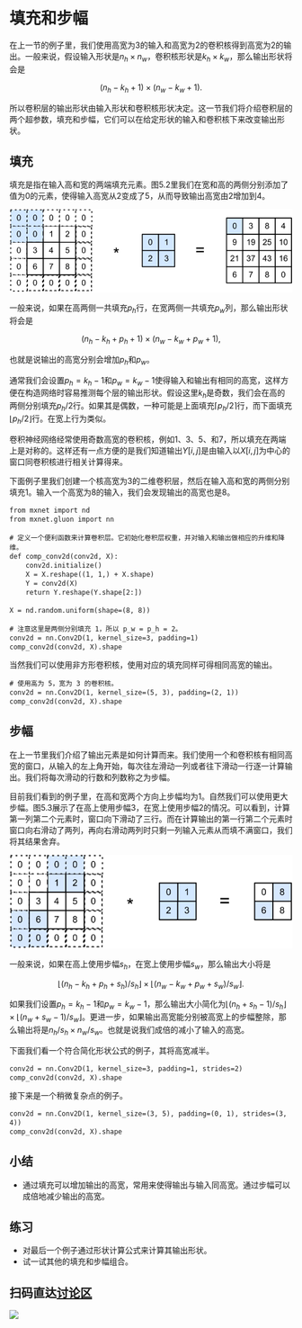 # 填充和步幅

在上一节的例子里，我们使用高宽为3的输入和高宽为2的卷积核得到高宽为2的输出。一般来说，假设输入形状是$n_h\times n_w$，卷积核形状是$k_h\times k_w$，那么输出形状将会是

$$(n_h-k_h+1) \times (n_w-k_w+1).$$

所以卷积层的输出形状由输入形状和卷积核形状决定。这一节我们将介绍卷积层的两个超参数，填充和步幅，它们可以在给定形状的输入和卷积核下来改变输出形状。

## 填充

填充是指在输入高和宽的两端填充元素。图5.2里我们在宽和高的两侧分别添加了值为0的元素，使得输入高宽从2变成了5，从而导致输出高宽由2增加到4。

![在输入的高和宽两侧分别填充了0的二维相关计算。](../img/conv_pad.svg)

一般来说，如果在高两侧一共填充$p_h$行，在宽两侧一共填充$p_w$列，那么输出形状将会是

$$(n_h-k_h+p_h+1)\times(n_w-k_w+p_w+1),$$

也就是说输出的高宽分别会增加$p_h$和$p_w$。

通常我们会设置$p_h=k_h-1$和$p_w=k_w-1$使得输入和输出有相同的高宽，这样方便在构造网络时容易推测每个层的输出形状。假设这里$k_h$是奇数，我们会在高的两侧分别填充$p_h/2$行。如果其是偶数，一种可能是上面填充$\lceil p_h/2\rceil$行，而下面填充$\lfloor p_h/2\rfloor$行。在宽上行为类似。

卷积神经网络经常使用奇数高宽的卷积核，例如1、3、5、和7，所以填充在两端上是对称的。这样还有一点方便的是我们知道输出$Y[i,j]$是由输入以$X[i,j]$为中心的窗口同卷积核进行相关计算得来。

下面例子里我们创建一个核高宽为3的二维卷积层，然后在输入高和宽的两侧分别填充1。输入一个高宽为8的输入，我们会发现输出的高宽也是8。

```{.python .input  n=1}
from mxnet import nd
from mxnet.gluon import nn

# 定义一个便利函数来计算卷积层。它初始化卷积层权重，并对输入和输出做相应的升维和降维。
def comp_conv2d(conv2d, X):
    conv2d.initialize()
    X = X.reshape((1, 1,) + X.shape)
    Y = conv2d(X)
    return Y.reshape(Y.shape[2:])

X = nd.random.uniform(shape=(8, 8))

# 注意这里是两侧分别填充 1，所以 p_w = p_h = 2。
conv2d = nn.Conv2D(1, kernel_size=3, padding=1)
comp_conv2d(conv2d, X).shape
```

当然我们可以使用非方形卷积核，使用对应的填充同样可得相同高宽的输出。

```{.python .input  n=2}
# 使用高为 5，宽为 3 的卷积核。
conv2d = nn.Conv2D(1, kernel_size=(5, 3), padding=(2, 1))
comp_conv2d(conv2d, X).shape
```

## 步幅

在上一节里我们介绍了输出元素是如何计算而来。我们使用一个和卷积核有相同高宽的窗口，从输入的左上角开始，每次往左滑动一列或者往下滑动一行逐一计算输出。我们将每次滑动的行数和列数称之为步幅。

目前我们看到的例子里，在高和宽两个方向上步幅均为1。自然我们可以使用更大步幅。图5.3展示了在高上使用步幅3，在宽上使用步幅2的情况。可以看到，计算第一列第二个元素时，窗口向下滑动了三行。而在计算输出的第一行第二个元素时窗口向右滑动了两列，再向右滑动两列时只剩一列输入元素从而填不满窗口，我们将其结果舍弃。

![高上使用步幅3，宽上使用步幅2。](../img/conv_stride.svg)

一般来说，如果在高上使用步幅$s_h$，在宽上使用步幅$s_w$，那么输出大小将是

$$\lfloor(n_h-k_h+p_h+s_h)/s_h\rfloor \times \lfloor(n_w-k_w+p_w+s_w)/s_w\rfloor.$$

如果我们设置$p_h=k_h-1$和$p_w=k_w-1$，那么输出大小简化为$\lfloor(n_h+s_h-1)/s_h\rfloor \times \lfloor(n_w+s_w-1)/s_w\rfloor$。更进一步，如果输出高宽能分别被高宽上的步幅整除，那么输出将是$n_h/s_h \times n_w/s_w$。也就是说我们成倍的减小了输入的高宽。

下面我们看一个符合简化形状公式的例子，其将高宽减半。

```{.python .input}
conv2d = nn.Conv2D(1, kernel_size=3, padding=1, strides=2)
comp_conv2d(conv2d, X).shape
```

接下来是一个稍微复杂点的例子。

```{.python .input  n=3}
conv2d = nn.Conv2D(1, kernel_size=(3, 5), padding=(0, 1), strides=(3, 4))
comp_conv2d(conv2d, X).shape
```

## 小结

* 通过填充可以增加输出的高宽，常用来使得输出与输入同高宽。通过步幅可以成倍地减少输出的高宽。

## 练习

- 对最后一个例子通过形状计算公式来计算其输出形状。
- 试一试其他的填充和步幅组合。

## 扫码直达[讨论区](https://discuss.gluon.ai/t/topic/6404)

![](../img/qr_padding-and-strides.svg)
